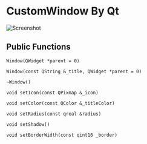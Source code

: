 CustomWindow By Qt
===
![Screenshot](https://raw.githubusercontent.com/IMAN4K/QtPro/master/Resources/Image/CustomWindow.jpg)

## Public Functions
`Window(QWidget *parent = 0)`

`Window(const QString &_title, QWidget *parent = 0)`

`~Window()`

`void setIcon(const QPixmap &_icon)`

`void setColor(const QColor &_titleColor)`

`void setRadius(const qreal &radius)`

`void setShadow()`

`void setBorderWidth(const qint16 _border)`
